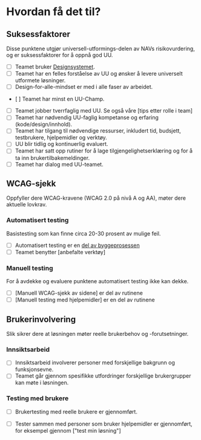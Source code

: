 # Hvordan få det til?

## Suksessfaktorer
Disse punktene utgjør universell-utformings-delen av NAVs risikovurdering, og er suksessfaktorer for å oppnå god UU.

- [ ] Teamet bruker [Designsystemet](https://design.nav.no/).
- [ ] Teamet har en felles forståelse av UU og ønsker å levere universelt utformete løsninger.
- [ ] Design-for-alle-mindset er med i alle faser av arbeidet.
- [ ] Teamet har minst en UU-Champ.
- [ ] Teamet jobber tverrfaglig med UU. Se også våre [tips etter rolle i team]
- [ ] Teamet har nødvendig UU-faglig kompetanse og erfaring (kode/design/innhold). 
- [ ] Teamet har tilgang til nødvendige ressurser, inkludert tid, budsjett, testbrukere, hjelpemidler og verktøy.
- [ ] UU blir tidlig og kontinuerlig evaluert.
- [ ] Teamet  har satt opp rutiner for å lage tilgjengelighetserklæring og for å ta inn brukertilbakemeldinger.
- [ ] Teamet har dialog med UU-teamet.

## WCAG-sjekk
Oppfyller dere WCAG-kravene (WCAG 2.0 på nivå A og AA), møter dere aktuelle lovkrav. 

### Automatisert testing
Basistesting som kan finne circa 20-30 prosent av mulige feil.

- [ ] Automatisert testing er en [del av byggeprosessen](https://github.com/navikt/uu-testing)
- [ ] Teamet benytter [anbefalte verktøy]

### Manuell testing
For å avdekke og evaluere punktene automatisert testing ikke kan dekke.

- [ ] [Manuell WCAG-sjekk av sidene] er del av rutinene
- [ ] [Manuell testing med hjelpemidler] er en del av rutinene

## Brukerinvolvering
Slik sikrer dere at løsningen møter reelle brukerbehov og -forutsetninger.

### Innsiktsarbeid

- [ ] Innsiktsarbeid involverer personer med forskjellige bakgrunn og funksjonsevne.
- [ ] Teamet går gjennom spesifikke utfordringer forskjellige brukergrupper kan møte i løsningen.

### Testing med brukere

- [ ] Brukertesting med reelle brukere er gjennomført.
- [ ] Tester sammen med personer som bruker hjelpemidler er gjennomført, for eksempel gjennom ["test min løsning"]

